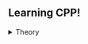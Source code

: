 ## Learning CPP!
<details><summary>Theory</summary>
* [Book](https://drive.google.com/file/d/1Rl1onN1sfFE2vWlYsRATYEwrTIuT_qWK/view?usp=share_link)
* [Video](https://www.youtube.com/playlist?list=PLQKy767t2EsqUsOaY56MdNEYQVhzF31TK)
* [VIdeo2](https://www.youtube.com/playlist?list=PLQOaTSbfxUtCrKs0nicOg2npJQYSPGO9r)
</details>
